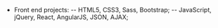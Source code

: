 - Front end projects:
-- HTML5, CSS3, Sass, Bootstrap;
-- JavaScript, jQuery, React, AngularJS, JSON, AJAX;
